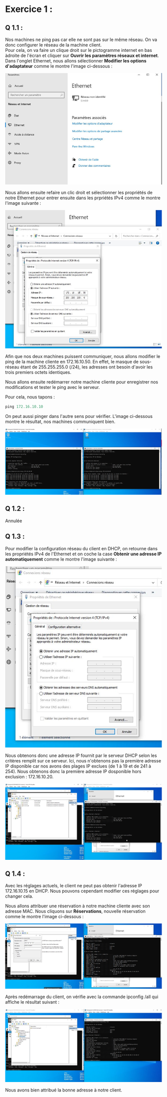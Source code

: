 # Exercice 1 : 

## Q 1.1 : 

Nos machines ne ping pas car elle ne sont pas sur le même réseau. On va donc configurer le réseau de la machine client.  
Pour cela, on va faire un clique droit sur le pictogramme internet en bas àdroite de l'écran et cliquer sur **Ouvrir les paramètres réseaux et internet**.  
Dans l'onglet Ethernet, nous allons sélectionner **Modifier les options d'adaptateur** comme le montre l'image ci-dessous : 

![img1](https://github.com/ThomasDominici/CheckPoint2/blob/main/Ressources/ethernet1.JPG?raw=true)  


Nous allons ensuite refaire un clic droit et sélectionner les propriétés de notre Ethernet pour entrer ensuite dans les prpriétés IPv4 comme le montre l'image suivante :   

![img2](https://github.com/ThomasDominici/CheckPoint2/blob/main/Ressources/propri%C3%A9t%C3%A9sethernet2.JPG?raw=true)  

Afin que nos deux machines puissent communiquer, nous allons modifier le ping de la machine cliente en 172.16.10.50. En effet, le masque de sous-réseau étant de 255.255.255.0 (/24), les adresses ont besoin d'avoir les trois premiers octets identiques.  

Nous allons ensuite redémarrer notre machine cliente pour enregistrer nos modifications et tester le ping avec le serveur.  

Pour cela, nous tapons : 
```Powershell
ping 172.16.10.10
```

On peut aussi pinger dans l'autre sens pour vérifier. L'image ci-dessous montre le résultat, nos machines communiquent bien.  

![img3](https://github.com/ThomasDominici/CheckPoint2/blob/main/Ressources/ping3.JPG?raw=true)  


## Q 1.2 : 

Annulée

## Q 1.3 : 


Pour modifier la configuration réseau du client en DHCP, on retourne dans les propriétés IPv4 de l'Ethernet et on coche la case **Obtenir une adresse IP automatiquement** comme le montre l'image suivante :   

![img4](https://github.com/ThomasDominici/CheckPoint2/blob/main/Ressources/dhcp1-4.JPG?raw=true)  

Nous obtenons donc une adresse IP fournit par le serveur DHCP selon les critères remplit sur ce serveur. 
Ici, nous n'obtenons pas la première adresse IP disponible car nos avons des plages IP exclues (de 1 à 19 et de 241 à 254). Nous obtenons donc la première adresse IP dosponible hors exclusion : 172.16.10.20.

![img5](https://github.com/ThomasDominici/CheckPoint2/blob/main/Ressources/scope5.JPG?raw=true)  


## Q 1.4 : 

Avec les réglages actuels, le client ne peut pas obtenir l'adresse IP 172.16.10.15 en DHCP.
Nous pouvons cependant modifier ces réglages pour changer cela.

Nous allons attribuer une réservation à notre machine cliente avec son adresse MAC. 
Nous cliquons sur **Réservations**, nouvelle réservation comme le montre l'image ci-dessous : 

![img6](https://github.com/ThomasDominici/CheckPoint2/blob/main/Ressources/reservationdhcp6.JPG?raw=true)  

Après redémarrage du client, on vérifie avec la commande ipconfig /all qui affiche le résultat suivant :   

![img7](https://github.com/ThomasDominici/CheckPoint2/blob/main/Ressources/reservationfinal7.JPG?raw=true)

Nous avons bien attribué la bonne adresse à notre client.  

